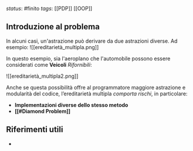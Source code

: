 *status*: #finito
*tags*:  [[PDP]] [[OOP]]

## Introduzione al problema

In alcuni casi, un'astrazione può derivare da due astrazioni diverse. Ad esempio:
![[ereditarietà_multipla.png]]

In questo esempio, sia l'aeroplano che l'automobile possono essere considerati come **Veicoli** _Rifornibili_:

![[ereditarietà_multipla2.png]]

Anche se questa possibilità offre al programmatore maggiore astrazione e modularità del codice, l’ereditarietà multipla _comporta rischi_, in particolare:
- **Implementazioni diverse dello stesso metodo**
- **[[#Diamond Problem]]**

## Riferimenti utili

* 